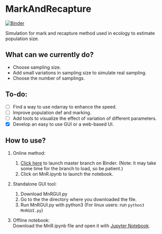 # MarkAndRecapture
[![Binder](https://mybinder.org/badge_logo.svg)](https://mybinder.org/v2/gh/DevangLiya/MarkAndRecapture/master)

Simulation for mark and recapture method used in ecology to estimate population size.

**What can we currently do?**
-----
* Choose sampling size.
* Add small variations in sampling size to simulate real sampling.
* Choose the number of samplings.
	
**To-do:**
-----
- [ ] Find a way to use ndarray to enhance the speed.
- [ ] Improve population def and marking.
- [ ] Add tools to visualize the effect of variation of different parameters.
- [x] Develop an easy to use GUI or a web-based UI.

**How to use?**
-----
1. Online method:
	1. [Click here](https://mybinder.org/v2/gh/DevangLiya/MarkAndRecapture/master) to launch master branch on Binder. (Note: it may take some time for the branch to load, so be patient.)
	1. Click on MnR.ipynb to launch the notebook.

2. Standalone GUI tool:
	1. Download MnRGUI.py
	1. Go to the the directory where you downloaded the file.
	1. Run MnRGUI.py with python3 (For linux users: run ```python3 MnRGUI.py```)

3. Offline notebook:  
Download the MnR.ipynb file and open it with [Jupyter Notebook](https://jupyter.org/install).
